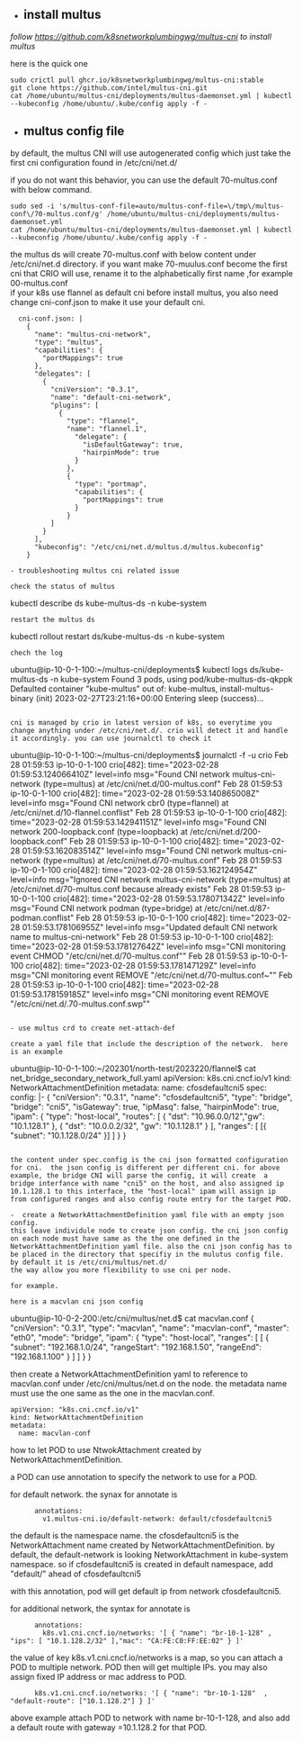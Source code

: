 - ## install multus

*follow https://github.com/k8snetworkplumbingwg/multus-cni to install multus*

here is the quick one 

```
sudo crictl pull ghcr.io/k8snetworkplumbingwg/multus-cni:stable
git clone https://github.com/intel/multus-cni.git
cat /home/ubuntu/multus-cni/deployments/multus-daemonset.yml | kubectl --kubeconfig /home/ubuntu/.kube/config apply -f -

```
- ## multus config file 
by default, the multus CNI will use autogenerated config which just take the first cni configuration found in /etc/cni/net.d/

if you do not want this behavior, you can use the default 70-multus.conf with below command.
```
sudo sed -i 's/multus-conf-file=auto/multus-conf-file=\/tmp\/multus-conf\/70-multus.conf/g' /home/ubuntu/multus-cni/deployments/multus-daemonset.yml
cat /home/ubuntu/multus-cni/deployments/multus-daemonset.yml | kubectl --kubeconfig /home/ubuntu/.kube/config apply -f -

```
the multus ds will create 70-multus.conf with below content under /etc/cni/net.d directory.
if you want make 70-muulus.conf become the first cni that CRIO will use, rename it to  the alphabetically first name ,for example  00-multus.conf  
if your k8s use flannel as default cni before install multus, you also need change cni-conf.json to make it use your default cni.
```
  cni-conf.json: |
    {
      "name": "multus-cni-network",
      "type": "multus",
      "capabilities": {
        "portMappings": true
      },
      "delegates": [
        {
          "cniVersion": "0.3.1",
          "name": "default-cni-network",
          "plugins": [
            {
              "type": "flannel",
              "name": "flannel.1",
                "delegate": {
                  "isDefaultGateway": true,
                  "hairpinMode": true
                }
              },
              {
                "type": "portmap",
                "capabilities": {
                  "portMappings": true
                }
              }
          ]
        }
      ],
      "kubeconfig": "/etc/cni/net.d/multus.d/multus.kubeconfig"
    }
```


```
- troubleshooting multus cni related issue

check the status of multus 
```
kubectl describe ds kube-multus-ds -n kube-system
```
restart the multus ds
```
kubectl rollout restart ds/kube-multus-ds -n kube-system
```
chech the log 
```
ubuntu@ip-10-0-1-100:~/multus-cni/deployments$ kubectl logs ds/kube-multus-ds -n kube-system
Found 3 pods, using pod/kube-multus-ds-qkppk
Defaulted container "kube-multus" out of: kube-multus, install-multus-binary (init)
2023-02-27T23:21:16+00:00 Entering sleep (success)...
```

cni is managed by crio in latest version of k8s, so everytime you change anything under /etc/cni/net.d/. crio will detect it and handle it accordingly. you can use journalctl to check it

```
ubuntu@ip-10-0-1-100:~/multus-cni/deployments$ journalctl -f -u crio
Feb 28 01:59:53 ip-10-0-1-100 crio[482]: time="2023-02-28 01:59:53.124066410Z" level=info msg="Found CNI network multus-cni-network (type=multus) at /etc/cni/net.d/00-multus.conf"
Feb 28 01:59:53 ip-10-0-1-100 crio[482]: time="2023-02-28 01:59:53.140865008Z" level=info msg="Found CNI network cbr0 (type=flannel) at /etc/cni/net.d/10-flannel.conflist"
Feb 28 01:59:53 ip-10-0-1-100 crio[482]: time="2023-02-28 01:59:53.142941151Z" level=info msg="Found CNI network 200-loopback.conf (type=loopback) at /etc/cni/net.d/200-loopback.conf"
Feb 28 01:59:53 ip-10-0-1-100 crio[482]: time="2023-02-28 01:59:53.162083514Z" level=info msg="Found CNI network multus-cni-network (type=multus) at /etc/cni/net.d/70-multus.conf"
Feb 28 01:59:53 ip-10-0-1-100 crio[482]: time="2023-02-28 01:59:53.162124954Z" level=info msg="Ignored CNI network multus-cni-network (type=multus) at /etc/cni/net.d/70-multus.conf because already exists"
Feb 28 01:59:53 ip-10-0-1-100 crio[482]: time="2023-02-28 01:59:53.178071342Z" level=info msg="Found CNI network podman (type=bridge) at /etc/cni/net.d/87-podman.conflist"
Feb 28 01:59:53 ip-10-0-1-100 crio[482]: time="2023-02-28 01:59:53.178106955Z" level=info msg="Updated default CNI network name to multus-cni-network"
Feb 28 01:59:53 ip-10-0-1-100 crio[482]: time="2023-02-28 01:59:53.178127642Z" level=info msg="CNI monitoring event CHMOD         \"/etc/cni/net.d/70-multus.conf\""
Feb 28 01:59:53 ip-10-0-1-100 crio[482]: time="2023-02-28 01:59:53.178147129Z" level=info msg="CNI monitoring event REMOVE        \"/etc/cni/net.d/70-multus.conf~\""
Feb 28 01:59:53 ip-10-0-1-100 crio[482]: time="2023-02-28 01:59:53.178159185Z" level=info msg="CNI monitoring event REMOVE        \"/etc/cni/net.d/.70-multus.conf.swp\""
```

- use multus crd to create net-attach-def 

create a yaml file that include the description of the network.  here is an example

```
ubuntu@ip-10-0-1-100:~/202301/north-test/2023220/flannel$ cat net_bridge_secondary_network_full.yaml
apiVersion: k8s.cni.cncf.io/v1
kind: NetworkAttachmentDefinition
metadata:
  name: cfosdefaultcni5
spec:
  config: |-
    {
      "cniVersion": "0.3.1",
      "name": "cfosdefaultcni5",
      "type": "bridge",
      "bridge": "cni5",
      "isGateway": true,
      "ipMasq": false,
      "hairpinMode": true,
      "ipam": {
          "type": "host-local",
          "routes": [
              { "dst": "10.96.0.0/12","gw": "10.1.128.1" },
              { "dst": "10.0.0.2/32", "gw": "10.1.128.1" }
          ],
          "ranges": [
              [{ "subnet": "10.1.128.0/24" }]
          ]
      }
    }
```

the content under spec.config is the cni json formatted configuration for cni.  the json config is different per different cni. for above example, the bridge CNI will parse the config, it will create  a bridge interfance with name "cni5" on the host, and also assigned ip 10.1.128.1 to this interface, the "host-local" ipam will assign ip from configured ranges and also config route entry for the target POD. 

-  create a NetworkAttachmentDefinition yaml file with an empty json config.  
this leave individule node to create json config. the cni json config on each node must have same as the the one defined in the NetworkAttachmentDefinition yaml file. also the cni json config has to be placed in the directory that specifiy in the mulutus config file. by default it is /etc/cni/multus/net.d/
the way allow you more flexibility to use cni per node. 

for example. 

here is a macvlan cni json config 
```
ubuntu@ip-10-0-2-200:/etc/cni/multus/net.d$ cat macvlan.conf
{
  "cniVersion": "0.3.1",
  "type": "macvlan",
  "name": "macvlan-conf",
  "master": "eth0",
  "mode": "bridge",
  "ipam": {
      "type": "host-local",
      "ranges": [
          [ {
               "subnet": "192.168.1.0/24",
               "rangeStart": "192.168.1.50",
               "rangeEnd": "192.168.1.100"
          } ]
      ]
  }
}

then create a NetworkAttachmentDefinition yaml to reference to macvlan.conf under /etc/cni/multus/net.d on the node.
the metadata name must use the one same as the one in the macvlan.conf. 

```
apiVersion: "k8s.cni.cncf.io/v1"
kind: NetworkAttachmentDefinition
metadata:
  name: macvlan-conf
```


how to let POD to use NtwokAttachment created by NetworkAttachmentDefinition.


a POD can use annotation to specify the network to use for a POD.

for default network. the synax for annotate is 

```
      annotations:
        v1.multus-cni.io/default-network: default/cfosdefaultcni5
```
the default is the namespace name. 
the cfosdefaultcni5 is the NetworkAttachment name created by NetworkAttachmentDefinition. by default, the default-network is looking NetworkAttachment in kube-system namespace.
so if cfosdefaultcni5 is created in default namespace, add "default/" ahead of cfosdefaultcni5

with this annotation, pod will get default ip from network cfosdefaultcni5.



for additional network, the syntax for annotate is 

```
      annotations:
        k8s.v1.cni.cncf.io/networks: '[ { "name": "br-10-1-128" , "ips": [ "10.1.128.2/32" ],"mac": "CA:FE:C0:FF:EE:02" } ]'

```
 the value of key k8s.v1.cni.cncf.io/networks is a map, so you can attach a POD to multiple network. POD then will get multiple IPs. you may also assign fixed IP address or mac address to POD.

``` 
      k8s.v1.cni.cncf.io/networks: '[ { "name": "br-10-1-128"  , "default-route": ["10.1.128.2"] } ]'

```
above example attach POD to network with name br-10-1-128, and also add a default route with gateway =10.1.128.2 for that POD.


